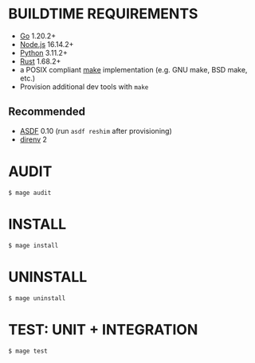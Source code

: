 # BUILDTIME REQUIREMENTS

* [Go](https://golang.org/) 1.20.2+
* [Node.js](https://nodejs.org/en) 16.14.2+
* [Python](https://www.python.org/) 3.11.2+
* [Rust](https://www.rust-lang.org/) 1.68.2+
* a POSIX compliant [make](https://pubs.opengroup.org/onlinepubs/9699919799/utilities/make.html) implementation (e.g. GNU make, BSD make, etc.)
* Provision additional dev tools with `make`

## Recommended

* [ASDF](https://asdf-vm.com/) 0.10 (run `asdf reshim` after provisioning)
* [direnv](https://direnv.net/) 2

# AUDIT

```console
$ mage audit
```

# INSTALL

```console
$ mage install
```

# UNINSTALL

```console
$ mage uninstall
```

# TEST: UNIT + INTEGRATION

```console
$ mage test
```
